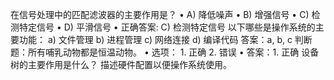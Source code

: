 在信号处理中的匹配滤波器的主要作用是？
	•	A) 降低噪声
	•	B) 增强信号
	•	C) 检测特定信号
	•	D) 平滑信号
	•	正确答案: C) 检测特定信号
以下哪些是操作系统的主要功能：
a) 文件管理
b) 进程管理
c) 网络连接
d) 编译代码
答案：a, b, c
判断题：所有哺乳动物都是恒温动物。
	•	选项：
	1.	正确
	2.	错误
	•	答案：1. 正确
设备树的主要作用是什么？
描述硬件配置以便操作系统使用。
